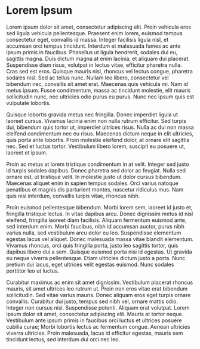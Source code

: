 # Lorem Ipsum

Lorem ipsum dolor sit amet, consectetur adipiscing elit. Proin vehicula eros sed ligula vehicula pellentesque. Praesent enim lorem, euismod tempus consectetur eget, convallis id massa. Integer facilisis ligula nisl, et accumsan orci tempus tincidunt. Interdum et malesuada fames ac ante ipsum primis in faucibus. Phasellus ut ligula hendrerit, sodales dui eu, sagittis magna. Duis dictum magna at enim lacinia, et aliquam dui placerat. Suspendisse diam risus, volutpat in lectus vitae, efficitur pharetra nulla. Cras sed est eros. Quisque mauris nisl, rhoncus vel lectus congue, pharetra sodales nisl. Sed ac tellus nunc. Nullam leo libero, consectetur vel bibendum nec, convallis sit amet erat. Maecenas quis vehicula mi. Nam id metus ipsum. Fusce condimentum, massa ac tincidunt molestie, elit mauris sollicitudin nunc, nec ultricies odio purus eu purus. Nunc nec ipsum quis est vulputate lobortis.

Quisque lobortis gravida metus nec fringilla. Donec imperdiet ligula ut laoreet cursus. Vivamus lacinia enim non nulla rutrum efficitur. Sed turpis dui, bibendum quis tortor ut, imperdiet ultrices risus. Nulla ac dui non massa eleifend condimentum nec eu risus. Maecenas dictum neque in elit ultricies, quis porta ante lobortis. Proin molestie eleifend dolor, at ornare elit sagittis nec. Sed et luctus tortor. Vestibulum libero lorem, suscipit eu posuere ut, laoreet et ipsum.

Proin ac metus at lorem tristique condimentum in at velit. Integer sed justo id turpis sodales dapibus. Donec pharetra sed dolor ac feugiat. Nulla sed ornare est, ut tristique velit. In molestie justo ut dolor cursus bibendum. Maecenas aliquet enim in sapien tempus sodales. Orci varius natoque penatibus et magnis dis parturient montes, nascetur ridiculus mus. Nam quis nisi interdum, convallis turpis vitae, rhoncus nibh.

Proin euismod pellentesque bibendum. Morbi lorem sem, laoreet id justo et, fringilla tristique lectus. In vitae dapibus arcu. Donec dignissim metus id nisl eleifend, fringilla laoreet diam facilisis. Aliquam fermentum euismod ante, sed interdum enim. Morbi faucibus, nibh id accumsan auctor, purus nibh varius nulla, sed vestibulum arcu dolor eu leo. Suspendisse elementum egestas lacus vel aliquet. Donec malesuada massa vitae blandit elementum. Vivamus rhoncus, orci quis fringilla porta, justo leo sagittis tortor, quis dapibus libero dui a sem. Quisque euismod porta nisi id egestas. Ut gravida eu neque viverra pellentesque. Etiam ultricies dictum justo a porta. Nunc pretium dui lacus, eget ultrices velit egestas euismod. Nunc sodales porttitor leo ut luctus.

Curabitur maximus ac enim sit amet dignissim. Vestibulum placerat rhoncus mauris, sit amet ultrices leo rutrum ut. Proin non eros vitae erat bibendum sollicitudin. Sed vitae varius mauris. Donec aliquam eros eget turpis ornare convallis. Curabitur dui justo, tempus sed nibh vel, ornare mattis odio. Integer non cursus nisl. Suspendisse potenti. Aliquam erat volutpat. Lorem ipsum dolor sit amet, consectetur adipiscing elit. Mauris at tortor neque. Vestibulum ante ipsum primis in faucibus orci luctus et ultrices posuere cubilia curae; Morbi lobortis lectus ac fermentum congue. Aenean ultricies viverra ultricies. Proin malesuada, lacus id efficitur egestas, mauris sem tincidunt lectus, sed interdum dui orci nec leo. 

